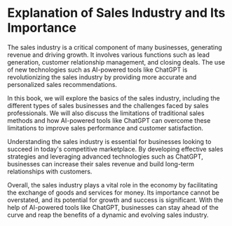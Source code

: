 Explanation of Sales Industry and Its Importance
==============================================================

The sales industry is a critical component of many businesses, generating revenue and driving growth. It involves various functions such as lead generation, customer relationship management, and closing deals. The use of new technologies such as AI-powered tools like ChatGPT is revolutionizing the sales industry by providing more accurate and personalized sales recommendations.

In this book, we will explore the basics of the sales industry, including the different types of sales businesses and the challenges faced by sales professionals. We will also discuss the limitations of traditional sales methods and how AI-powered tools like ChatGPT can overcome these limitations to improve sales performance and customer satisfaction.

Understanding the sales industry is essential for businesses looking to succeed in today's competitive marketplace. By developing effective sales strategies and leveraging advanced technologies such as ChatGPT, businesses can increase their sales revenue and build long-term relationships with customers.

Overall, the sales industry plays a vital role in the economy by facilitating the exchange of goods and services for money. Its importance cannot be overstated, and its potential for growth and success is significant. With the help of AI-powered tools like ChatGPT, businesses can stay ahead of the curve and reap the benefits of a dynamic and evolving sales industry.
